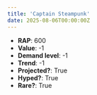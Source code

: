 ```yaml
---
title: 'Captain Steampunk'
date: 2025-08-06T00:00:00Z
---
```

- **RAP**: 600
- **Value**: -1
- **Demand level**: -1
- **Trend**: -1
- **Projected?**: True
- **Hyped?**: True
- **Rare?**: True
